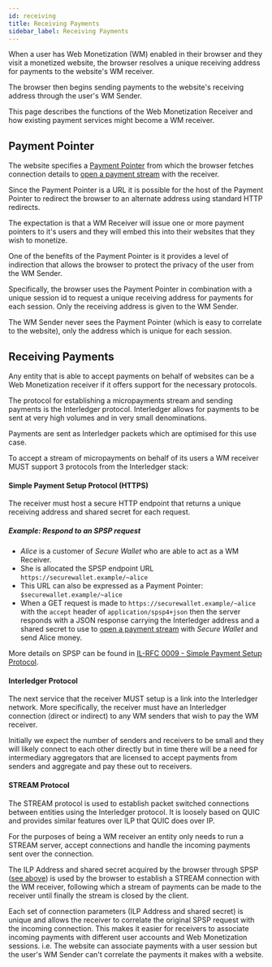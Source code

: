 ```yaml
---
id: receiving
title: Receiving Payments
sidebar_label: Receiving Payments
---
```


When a user has Web Monetization (WM) enabled in their browser and they visit a
monetized website, the browser resolves a unique receiving address for payments
to the website's WM receiver.

The browser then begins sending payments to the website's receiving address
through the user's WM Sender.

This page describes the functions of the Web Monetization Receiver and how
existing payment services might become a WM receiver.

## Payment Pointer

The website specifies a [Payment Pointer](https://paymentpointers.org) from
which the browser fetches connection details to
[open a payment stream](#open-a-stream) with the receiver.

Since the Payment Pointer is a URL it is possible for the host of the Payment
Pointer to redirect the browser to an alternate address using standard HTTP
redirects.

The expectation is that a WM Receiver will issue one or more payment pointers to
it's users and they will embed this into their websites that they wish to
monetize.

One of the benefits of the Payment Pointer is it provides a level of indirection
that allows the browser to protect the privacy of the user from the WM Sender.

Specifically, the browser uses the Payment Pointer in combination with a unique
session id to request a unique receiving address for payments for each session.
Only the receiving address is given to the WM Sender.

The WM Sender never sees the Payment Pointer (which is easy to correlate to the
website), only the address which is unique for each session.

## Receiving Payments

Any entity that is able to accept payments on behalf of websites can be a Web
Monetization receiver if it offers support for the necessary protocols.

The protocol for establishing a micropayments stream and sending payments is the
Interledger protocol. Interledger allows for payments to be sent at very high
volumes and in very small denominations.

Payments are sent as Interledger packets which are optimised for this use case.

To accept a stream of micropayments on behalf of its users a WM receiver MUST
support 3 protocols from the Interledger stack:

#### Simple Payment Setup Protocol (HTTPS)

The receiver must host a secure HTTP endpoint that returns a unique receiving
address and shared secret for each request.

##### Example: Respond to an SPSP request

- _Alice_ is a customer of _Secure Wallet_ who are able to act as a WM Receiver.
- She is allocated the SPSP endpoint URL `https://securewallet.example/~alice`
- This URL can also be expressed as a Payment Pointer:
  `$securewallet.example/~alice`
- When a GET request is made to `https://securewallet.example/~alice` with the
  `accept` header of `application/spsp4+json` then the server responds with a
  JSON response carrying the Interledger address and a shared secret to use to
  [open a payment stream](#open-a-stream) with _Secure Wallet_ and send Alice
  money.

More details on SPSP can be found in
[IL-RFC 0009 - Simple Payment Setup Protocol](https://interledger.org/rfcs/0009-simple-payment-setup-protocol/).

#### Interledger Protocol

The next service that the receiver MUST setup is a link into the Interledger
network. More specifically, the receiver must have an Interledger connection
(direct or indirect) to any WM senders that wish to pay the WM receiver.

Initially we expect the number of senders and receivers to be small and they
will likely connect to each other directly but in time there will be a need for
intermediary aggregators that are licensed to accept payments from senders and
aggregate and pay these out to receivers.

#### STREAM Protocol

The STREAM protocol is used to establish packet switched connections between
entities using the Interledger protocol. It is loosely based on QUIC and
provides similar features over ILP that QUIC does over IP.

For the purposes of being a WM receiver an entity only needs to run a STREAM
server, accept connections and handle the incoming payments sent over the
connection.

The ILP Address and shared secret acquired by the browser through SPSP
([see above](#-Simple-Payment-Setup-Protocol-HTTPS)) is used by the browser to
establish a STREAM connection with the WM receiver, following which a stream of
payments can be made to the receiver until finally the stream is closed by the
client.

Each set of connection parameters (ILP Address and shared secret) is unique and
allows the receiver to correlate the original SPSP request with the incoming
connection. This makes it easier for receivers to associate incoming payments
with different user accounts and Web Monetization sessions. i.e. The website can
associate payments with a user session but the user's WM Sender can't correlate
the payments it makes with a website.
